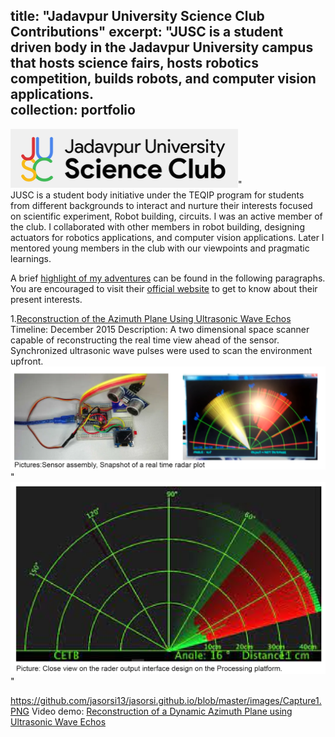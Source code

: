title: "Jadavpur University Science Club Contributions"
excerpt: "JUSC is a student driven body in the Jadavpur University campus that hosts science fairs, hosts robotics competition, builds robots, and computer vision applications. <br/>
collection: portfolio
---
![alt text](https://github.com/jasorsi13/jasorsi.github.io/blob/master/images/jusc_logo1.png?raw=true)" <br/>
JUSC is a student body initiative under the TEQIP program for students from different backgrounds to interact and nurture their interests focused on scientific  experiment, Robot building, circuits. I was an active member of the club. I collaborated with other members in robot building, designing actuators for robotics applications, and computer vision applications. Later I mentored young members in the club with our viewpoints and pragmatic learnings. 

A brief [highlight of my adventures](https://github.com/jasorsi13/jasorsi.github.io/blob/master/files/JUSC%20projects.pdf) can be found in the following paragraphs. You are encouraged to visit their [official website](https://www.jusc.co.in/) to get to know about their present interests. 

1.[Reconstruction of the Azimuth Plane Using Ultrasonic Wave Echos](https://www.youtube.com/watch?v=uXxN-u29SSY)
Timeline: December 2015
Description: A two dimensional space scanner capable of reconstructing the real time view ahead of the sensor. Synchronized ultrasonic wave pulses were used to scan the environment upfront.
![alt text](https://github.com/jasorsi13/jasorsi.github.io/blob/master/images/Capture1.PNG?raw=true)" <br/>
![alt text](https://github.com/jasorsi13/jasorsi.github.io/blob/master/images/Capture2.PNG?raw=true)" <br/>

https://github.com/jasorsi13/jasorsi.github.io/blob/master/images/Capture1.PNG
Video demo: [Reconstruction of a Dynamic Azimuth Plane using Ultrasonic Wave Echos](https://www.youtube.com/watch?v=uXxN-u29SSY)
